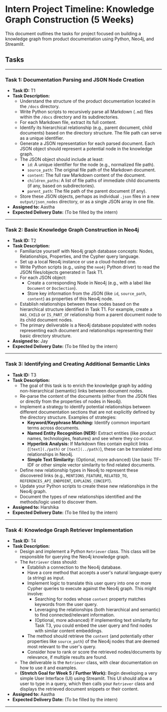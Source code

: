 # Intern Project Timeline: Knowledge Graph Construction (5 Weeks)

This document outlines the tasks for project focused on building a knowledge graph from product documentation using Python, Neo4j, and Streamlit.

## Tasks

---

### Task 1: Documentation Parsing and JSON Node Creation
*   **Task ID:** T1
*   **Task Description:**
    *   Understand the structure of the product documentation located in the `/docs` directory.
    *   Write Python scripts to recursively parse all Markdown (`.md`) files within the `/docs` directory and its subdirectories.
    *   For each Markdown file, extract its full content.
    *   Identify its hierarchical relationship (e.g., parent document, child documents) based on the directory structure. The file path can serve as a unique identifier.
    *   Generate a JSON representation for each parsed document. Each JSON object should represent a potential node in the knowledge graph.
    *   The JSON object should include at least:
        *   `id`: A unique identifier for the node (e.g., normalized file path).
        *   `source_path`: The original file path of the Markdown document.
        *   `content`: The full raw Markdown content of the document.
        *   `children_paths`: A list of file paths of immediate child documents (if any, based on subdirectories).
        *   `parent_path`: The file path of the parent document (if any).
    *   Store these JSON objects, perhaps as individual `.json` files in a new `output/json_nodes` directory, or as a single JSON array in one file.
*   **Assigned to:** Aastha
*   **Expected Delivery Date:** (To be filled by the intern)

---

### Task 2: Basic Knowledge Graph Construction in Neo4j
*   **Task ID:** T2
*   **Task Description:**
    *   Familiarize yourself with Neo4j graph database concepts: Nodes, Relationships, Properties, and the Cypher query language.
    *   Set up a local Neo4j instance or use a cloud-hosted one.
    *   Write Python scripts (e.g., using the `neo4j` Python driver) to read the JSON files/objects generated in Task T1.
    *   For each JSON object:
        *   Create a corresponding Node in Neo4j (e.g., with a label like `Document` or `DocSection`).
        *   Store key information from the JSON (like `id`, `source_path`, `content`) as properties of this Neo4j node.
    *   Establish relationships between these nodes based on the hierarchical structure identified in Task T1. For example, create a `HAS_CHILD` or `IS_PART_OF` relationship from a parent document node to its child document nodes.
    *   The primary deliverable is a Neo4j database populated with nodes representing each document and relationships representing their basic directory structure.
*   **Assigned to:** Jay
*   **Expected Delivery Date:** (To be filled by the intern)

---

### Task 3: Identifying and Creating Additional Semantic Links
*   **Task ID:** T3
*   **Task Description:**
    *   The goal of this task is to enrich the knowledge graph by adding non-hierarchical (semantic) links between document nodes.
    *   Re-parse the content of the documents (either from the JSON files or directly from the properties of nodes in Neo4j).
    *   Implement a strategy to identify potential relationships between different documentation sections that are not explicitly defined by the directory structure. Examples of strategies:
        *   **Keyword/Keyphrase Matching:** Identify common important terms across documents.
        *   **Named Entity Recognition (NER):** Extract entities (like product names, technologies, features) and see where they co-occur.
        *   **Hyperlink Analysis:** If Markdown files contain explicit links (`[text](./path)` or `[text](../path)`), these can be translated into relationships in Neo4j.
        *   **Simple Text Similarity:** (Optional, more advanced) Use basic TF-IDF or other simple vector similarity to find related documents.
    *   Define new relationship types in Neo4j to represent these discovered links (e.g., `MENTIONS_FEATURE`, `RELATED_TO`, `REFERENCES_API_ENDPOINT`, `EXPLAINS_CONCEPT`).
    *   Update your Python scripts to create these new relationships in the Neo4j graph.
    *   Document the types of new relationships identified and the methods/logic used to discover them.
*   **Assigned to:** Harshika
*   **Expected Delivery Date:** (To be filled by the intern)

---

### Task 4: Knowledge Graph Retriever Implementation
*   **Task ID:** T4
*   **Task Description:**
    *   Design and implement a Python `Retriever` class. This class will be responsible for querying the Neo4j knowledge graph.
    *   The `Retriever` class should:
        *   Establish a connection to the Neo4j database.
        *   Have a core method that accepts a user's natural language query (a string) as input.
        *   Implement logic to translate this user query into one or more Cypher queries to execute against the Neo4j graph. This might involve:
            *   Searching for nodes whose `content` property matches keywords from the user query.
            *   Leveraging the relationships (both hierarchical and semantic) to find connected/relevant information.
            *   (Optional, more advanced) If implementing text similarity for Task T3, you could embed the user query and find nodes with similar content embeddings.
        *   The method should retrieve the `content` (and potentially other properties like `source_path`) of the Neo4j nodes that are deemed most relevant to the user's query.
        *   Consider how to rank or score the retrieved nodes/documents by relevance, if multiple results are found.
    *   The deliverable is the `Retriever` class, with clear documentation on how to use it and examples.
    *   **(Stretch Goal for Week 5 / Further Work):** Begin developing a very simple User Interface (UI) using Streamlit. This UI should allow a user to type in a query, which then calls your `Retriever` class and displays the retrieved document snippets or their content.
*   **Assigned to:** Aastha
*   **Expected Delivery Date:** (To be filled by the intern)

--- 